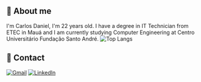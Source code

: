 
## 🚀 About me
I'm Carlos Daniel, I'm 22 years old. I have a degree in IT Technician from ETEC in Mauá and I am currently studying Computer Engineering at Centro Universitário Fundação Santo André.
![Top Langs](https://github-readme-stats.vercel.app/api/top-langs/?username=carloscopcescki&layout=compact)

## 🔗 Contact

[![Gmail](https://img.shields.io/badge/Gmail-333333?style=for-the-badge&logo=gmail&logoColor=red)](mailto:carlos.copcescki@gmail.com)
[![LinkedIn](https://img.shields.io/badge/Linkedin-0077B5?style=for-the-badge&logo=linkedin&logoColor=white)](www.linkedin.com/in/carlos-alcarria)
